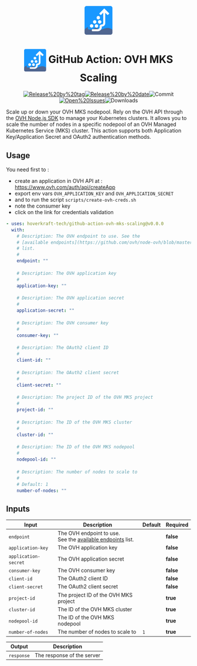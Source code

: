 <!-- markdownlint-disable-next-line first-line-heading -->
<div align="center" width="100%">
<!-- start branding -->

<img src=".github/ghadocs/branding.svg" width="15%" align="center" alt="branding<icon:align-left color:blue>" />

<!-- end branding -->
<!-- start title -->

# <img src=".github/ghadocs/branding.svg" width="60px" align="center" alt="branding<icon:align-left color:blue>" /> GitHub Action: OVH MKS Scaling

<!-- end title -->
<!-- markdownlint-disable MD013 -->
<!-- start badges -->

<a href="https%3A%2F%2Fgithub.com%2Fhoverkraft-tech%2Fgithub-action-ovh-mks-scaling%2Freleases%2Flatest"><img src="https://img.shields.io/github/v/release/hoverkraft-tech/github-action-ovh-mks-scaling?display_name=tag&sort=semver&logo=github&style=flat-square" alt="Release%20by%20tag" /></a><a href="https%3A%2F%2Fgithub.com%2Fhoverkraft-tech%2Fgithub-action-ovh-mks-scaling%2Freleases%2Flatest"><img src="https://img.shields.io/github/release-date/hoverkraft-tech/github-action-ovh-mks-scaling?display_name=tag&sort=semver&logo=github&style=flat-square" alt="Release%20by%20date" /></a><img src="https://img.shields.io/github/last-commit/hoverkraft-tech/github-action-ovh-mks-scaling?logo=github&style=flat-square" alt="Commit" /><a href="https%3A%2F%2Fgithub.com%2Fhoverkraft-tech%2Fgithub-action-ovh-mks-scaling%2Fissues"><img src="https://img.shields.io/github/issues/hoverkraft-tech/github-action-ovh-mks-scaling?logo=github&style=flat-square" alt="Open%20Issues" /></a><img src="https://img.shields.io/github/downloads/hoverkraft-tech/github-action-ovh-mks-scaling/total?logo=github&style=flat-square" alt="Downloads" />

<!-- end badges -->
<!-- markdownlint-enable MD013 -->

</div>
<!-- start description -->

Scale up or down your OVH MKS nodepool.
Rely on the OVH API through the [OVH Node.js SDK](https://github.com/ovh/node-ovh) to manage your Kubernetes clusters.
It allows you to scale the number of nodes in a specific nodepool of an OVH Managed Kubernetes Service (MKS) cluster.
This action supports both Application Key/Application Secret and OAuth2 authentication methods.

<!-- end description -->
<!-- start contents -->
<!-- end contents -->

## Usage

You need first to :

- create an application in OVH API at : <https://www.ovh.com/auth/api/createApp>
- export env vars `OVH_APPLICATION_KEY` and `OVH_APPLICATION_SECRET`
- and to run the script `scripts/create-ovh-creds.sh`
- note the consumer key
- click on the link for credentials validation

<!-- start usage -->

```yaml
- uses: hoverkraft-tech/github-action-ovh-mks-scaling@v0.0.0
  with:
    # Description: The OVH endpoint to use. See the
    # [available endpoints](https://github.com/ovh/node-ovh/blob/master/lib/endpoints.js)
    # list.
    #
    endpoint: ""

    # Description: The OVH application key
    #
    application-key: ""

    # Description: The OVH application secret
    #
    application-secret: ""

    # Description: The OVH consumer key
    #
    consumer-key: ""

    # Description: The OAuth2 client ID
    #
    client-id: ""

    # Description: The OAuth2 client secret
    #
    client-secret: ""

    # Description: The project ID of the OVH MKS project
    #
    project-id: ""

    # Description: The ID of the OVH MKS cluster
    #
    cluster-id: ""

    # Description: The ID of the OVH MKS nodepool
    #
    nodepool-id: ""

    # Description: The number of nodes to scale to
    #
    # Default: 1
    number-of-nodes: ""
```

<!-- end usage -->

## Inputs

<!-- start inputs -->

| **Input**                       | **Description**                                                                                                                 | **Default**    | **Required** |
| ------------------------------- | ------------------------------------------------------------------------------------------------------------------------------- | -------------- | ------------ |
| <code>endpoint</code>           | The OVH endpoint to use.<br />See the [available endpoints](https://github.com/ovh/node-ovh/blob/master/lib/endpoints.js) list. |                | **false**    |
| <code>application-key</code>    | The OVH application key                                                                                                         |                | **false**    |
| <code>application-secret</code> | The OVH application secret                                                                                                      |                | **false**    |
| <code>consumer-key</code>       | The OVH consumer key                                                                                                            |                | **false**    |
| <code>client-id</code>          | The OAuth2 client ID                                                                                                            |                | **false**    |
| <code>client-secret</code>      | The OAuth2 client secret                                                                                                        |                | **false**    |
| <code>project-id</code>         | The project ID of the OVH MKS project                                                                                           |                | **true**     |
| <code>cluster-id</code>         | The ID of the OVH MKS cluster                                                                                                   |                | **true**     |
| <code>nodepool-id</code>        | The ID of the OVH MKS nodepool                                                                                                  |                | **true**     |
| <code>number-of-nodes</code>    | The number of nodes to scale to                                                                                                 | <code>1</code> | **true**     |

<!-- end inputs -->
<!-- start outputs -->

| **Output**            | **Description**            |
| --------------------- | -------------------------- |
| <code>response</code> | The response of the server |

<!-- end outputs -->
<!-- start [.github/ghadocs/examples/] -->
<!-- end [.github/ghadocs/examples/] -->
